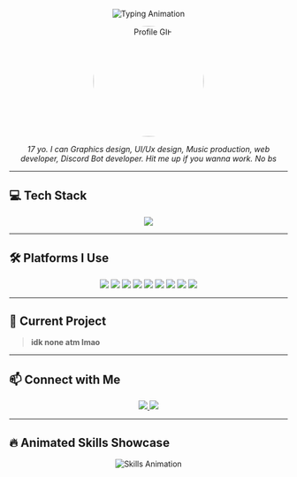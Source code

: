 <!-- Profile README.md -->

<p align="center">
  <img src="https://readme-typing-svg.herokuapp.com?font=Fira+Code&size=30&duration=3000&pause=1000&color=D1D5DB&center=true&vCenter=true&width=500&lines=yo+im+fearrr;Graphics+Designer;UI%2FUX+Designer;Music+Producer;Web+Developer;Discord+Bot+Developer" alt="Typing Animation" />
</p>

<p align="center">
  <img src="https://lh3.googleusercontent.com/a/ACg8ocIcwcwDfVOkvXor7yL1EW_8iWtwg9qZremeu1Fhs60uikt1qPA=s288-c-no" alt="Profile GIF" width="200" style="border-radius: 50%;" />
</p>

<p align="center">
  <em>17 yo. I can Graphics design, UI/Ux design, Music production, web developer, Discord Bot developer. Hit me up if you wanna work. No bs</em>
</p>

---

## 💻 Tech Stack

<p align="center">
  <img src="https://skillicons.dev/icons?i=html,css,js,react,typescript,python,nodejs&theme=dark" />
</p>

---

## 🛠 Platforms I Use

<p align="center">
  <img src="https://img.shields.io/badge/Codeanywhere-16181b?style=for-the-badge&logo=Codeanywhere&logoColor=d1d5db" />
  <img src="https://img.shields.io/badge/VSCode%20Web-1b1d21?style=for-the-badge&logo=visualstudiocode&logoColor=d1d5db" />
  <img src="https://img.shields.io/badge/GitHub%20Codespaces-272a30?style=for-the-badge&logo=github&logoColor=d1d5db" />
  <img src="https://img.shields.io/badge/Google%20Colab-202124?style=for-the-badge&logo=googlecolab&logoColor=d1d5db" />
  <img src="https://img.shields.io/badge/Google%20AI%20Studio-42454c?style=for-the-badge&logo=google&logoColor=d1d5db" />
  <img src="https://img.shields.io/badge/ChatGPT-535863?style=for-the-badge&logo=openai&logoColor=d1d5db" />
  <img src="https://img.shields.io/badge/Gemini-272a30?style=for-the-badge&logo=google&logoColor=d1d5db" />
  <img src="https://img.shields.io/badge/Claude-42454c?style=for-the-badge&logoColor=d1d5db" />
  <img src="https://img.shields.io/badge/Grok-1b1d21?style=for-the-badge&logoColor=d1d5db" />
</p>

---

## 📌 Current Project
> **idk none atm lmao**

---

## 📫 Connect with Me

<p align="center">
  <a href="https://discord.com/users/yourdiscordid" target="_blank">
    <img src="https://img.shields.io/badge/Discord-.fearrr-272a30?style=for-the-badge&logo=discord&logoColor=d1d5db" />
  </a>
  <a href="https://www.instagram.com/swrlzxx" target="_blank">
    <img src="https://img.shields.io/badge/Instagram-@swrlzxx-1b1d21?style=for-the-badge&logo=instagram&logoColor=d1d5db" />
  </a>
</p>

---

## 🔥 Animated Skills Showcase

<p align="center">
  <img src="https://readme-typing-svg.herokuapp.com?font=Fira+Code&size=22&duration=2500&pause=500&color=D1D5DB&center=true&vCenter=true&width=600&lines=HTML+%26+CSS;JavaScript+%26+TypeScript;React+%26+Node.js;Python;UI%2FUX+Design;Music+Production;Discord+Bot+Dev;Quantum+Computing+Enthusiast" alt="Skills Animation" />
</p>
